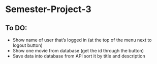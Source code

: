 # Semester-Project-3

## To DO:
* Show name of user that’s logged in (at the top of the menu next to logout button)
* Show one movie from database (get the id through the button)
* Save data into database from API sort it by title and description